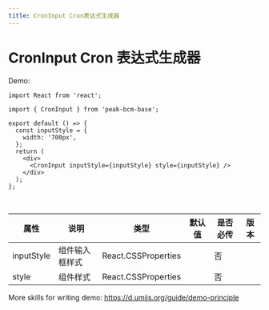 ```yaml
---
title: CronInput Cron表达式生成器
---
```


# CronInput Cron 表达式生成器

Demo:

```tsx
import React from 'react';

import { CronInput } from 'peak-bcm-base';

export default () => {
  const inputStyle = {
    width: '700px',
  };
  return (
    <div>
      <CronInput inputStyle={inputStyle} style={inputStyle} />
    </div>
  );
};
```

<br />

| 属性       | 说明           | 类型                | 默认值 | 是否必传 | 版本 |
| ---------- | -------------- | ------------------- | ------ | -------- | ---- |
| inputStyle | 组件输入框样式 | React.CSSProperties |        | 否       |      |
| style      | 组件样式       | React.CSSProperties |        | 否       |      |

More skills for writing demo: https://d.umijs.org/guide/demo-principle
